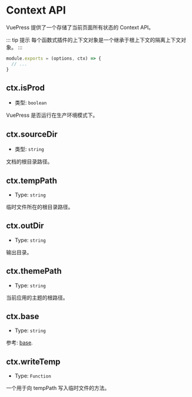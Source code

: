 # Context API

VuePress 提供了一个存储了当前页面所有状态的 Context API。

::: tip 提示
每个函数式插件的上下文对象是一个继承于根上下文的隔离上下文对象。
:::

```js
module.exports = (options, ctx) => {
  // ...
}
```

## ctx.isProd

- 类型: `boolean`

VuePress 是否运行在生产环境模式下。

## ctx.sourceDir

- 类型: `string`

文档的根目录路径。

## ctx.tempPath

- Type: `string`

临时文件所在的根目录路径。

## ctx.outDir

- Type: `string`

输出目录。

## ctx.themePath

- Type: `string`

当前应用的主题的根路径。

## ctx.base

- Type: `string`

参考: [base](../config/README.md#base).

## ctx.writeTemp

- Type: `Function`

一个用于向 tempPath 写入临时文件的方法。
